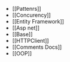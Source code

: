 - [[Pattenrs]]
- [[Concurency]]
- [[Entity Framework]]
- [[Asp net]]
- [[Base]]
- [[HTTPClient]]
- [[Comments Docs]]
- [[OOP]]